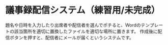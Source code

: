# 議事録配信システム（練習用/未完成）

題名や日時を入力したり出席者や配信者を選んでポチると、Wordのテンプレートの該当箇所を適切に置換したファイルを適切な場所に置きます。
作成後に配信ボタンを押すと、配信者にメールが届くというシステムです。
